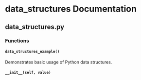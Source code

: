 # data_structures Documentation

<!-- BEGIN_PY_DOCS -->
## data_structures.py

### Functions

#### `data_structures_example()`

Demonstrates basic usage of Python data structures.


#### `__init__(self, value)`


<!-- END_PY_DOCS -->